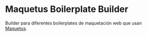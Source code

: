 # Maquetus Boilerplate Builder

Builder para diferentes boilerplates de maquetación web que usan [Maquetus](https://github.com/javipuche/maquetus).
